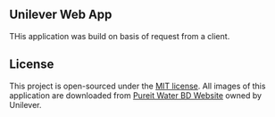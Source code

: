 ## Unilever Web App

THis application was build on basis of request from a client.

## License

This project  is open-sourced under the [MIT license](http://opensource.org/licenses/MIT).
All images of this application are downloaded from [Pureit Water BD Website](https://www.pureitwater.com/BD/) owned by Unilever.
